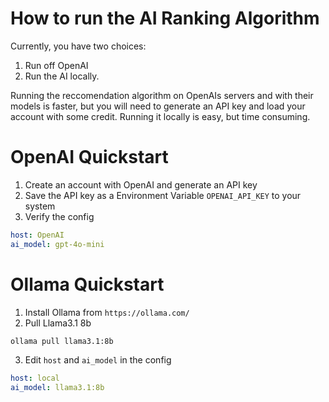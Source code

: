 # How to run the AI Ranking Algorithm
Currently, you have two choices:
1. Run off OpenAI
2. Run the AI locally. 

Running the reccomendation algorithm on OpenAIs servers and with their models is faster, but you will need to generate an API key and load your account with some credit. Running it locally is easy, but time consuming. 

# OpenAI Quickstart
1. Create an account with OpenAI and generate an API key
2. Save the API key as a Environment Variable `OPENAI_API_KEY` to your system
3. Verify the config
```yaml
host: OpenAI
ai_model: gpt-4o-mini
```

# Ollama Quickstart 
1. Install Ollama from `https://ollama.com/`
2. Pull Llama3.1 8b
```bash
ollama pull llama3.1:8b
```
3. Edit `host` and `ai_model` in the config
```yaml
host: local
ai_model: llama3.1:8b
```
